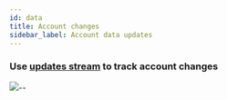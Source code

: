 ```yaml
---
id: data
title: Account changes
sidebar_label: Account data updates
---
```


### Use [updates stream](/docs/intro) to track account changes 

[![](https://mermaid.ink/img/eyJjb2RlIjoiZ3JhcGggVERcbiAgUyhFVEwgSm9iKSAtLT4gfFF1ZXJ5fEIoRmV0Y2ggc3RyZWFtKSBcbiAgQiAtLT4gfFVJRHxBKFJlYWQgZnVsbCBhY2NvdW50cylcbiAgQiAtLT4gfFVJRHxFKFJlYWQgZW1haWwgYWNjb3VudCkgIFxuICBFIC0tPiB8U3Vic2NyaXB0aW9uc3xNKFVwZGF0ZSBkb3duc3RyZWFtIGFwcClcbiAgQSAtLT4gfFByb2ZpbGV8TShVcGRhdGUgZG93bnN0cmVhbSBhcHApIFxuICBNIC0tPiAgfE5leHR8IFNcbiAgXG5cblx0XHQiLCJtZXJtYWlkIjp7InRoZW1lIjoiZm9yZXN0In19)](https://mermaid-js.github.io/mermaid-live-editor/#/edit/eyJjb2RlIjoiZ3JhcGggVERcbiAgUyhFVEwgSm9iKSAtLT4gfFF1ZXJ5fEIoRmV0Y2ggc3RyZWFtKSBcbiAgQiAtLT4gfFVJRHxBKFJlYWQgZnVsbCBhY2NvdW50cylcbiAgQiAtLT4gfFVJRHxFKFJlYWQgZW1haWwgYWNjb3VudCkgIFxuICBFIC0tPiB8U3Vic2NyaXB0aW9uc3xNKFVwZGF0ZSBkb3duc3RyZWFtIGFwcClcbiAgQSAtLT4gfFByb2ZpbGV8TShVcGRhdGUgZG93bnN0cmVhbSBhcHApIFxuICBNIC0tPiAgfE5leHR8IFNcbiAgXG5cblx0XHQiLCJtZXJtYWlkIjp7InRoZW1lIjoiZm9yZXN0In19)--
